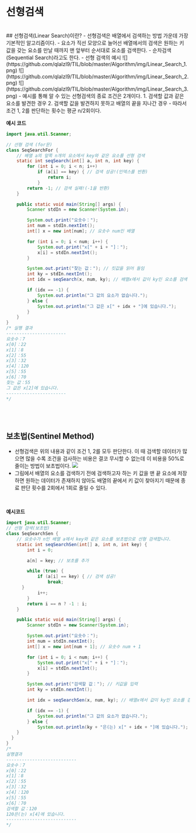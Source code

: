 # 선형검색
<br>
## 선형검색(Linear Search)이란?
- 선형검색은 배열에서 검색하는 방법 가운데 가장 기본적인 알고리즘이다.
- 요소가 직선 모양으로 늘어선 배열에서의 검색은 원하는 키 값을 갖는 요소를 만날 때까지 맨 앞부터 순서대로 요소를 검색한다.
- 순차검색(Sequential Search)라고도 한다.
- 선형 검색의 예시
![](https://github.com/qlalzl9/TIL/blob/master/Algorithm/img/Linear_Search_1.png)
![](https://github.com/qlalzl9/TIL/blob/master/Algorithm/img/Linear_Search_2.png)
![](https://github.com/qlalzl9/TIL/blob/master/Algorithm/img/Linear_Search_3.png)
- 예시를 통해 알 수 있는 선형검색의 종료 조건은 2개이다.
  1. 검색할 값과 같은 요소를 발견한 경우
  2. 검색할 값을 발견하지 못하고 배열의 끝을 지나간 경우
- 따라서 조건 1, 2를 판단하는 횟수는 평균 n/2회이다.
<br>

**예시 코드**
```java
import java.util.Scanner;

// 선형 검색 (for문)
class SeqSearchFor {
	// 배열 a의 앞쪽 n개의 요소에서 key와 같은 요소를 선형 검색
	static int seqSearch(int[] a, int n, int key) {
		for (int i = 0; i < n; i++)
			if (a[i] == key) { // 검색 성공!(인덱스를 반환)
				return i;
			}
		return -1; // 검색 실패!(-1을 반환)
	}

	public static void main(String[] args) {
		Scanner stdIn = new Scanner(System.in);

		System.out.print("요솟수：");
		int num = stdIn.nextInt();
		int[] x = new int[num]; // 요솟수 num인 배열

		for (int i = 0; i < num; i++) {
			System.out.print("x[" + i + "]：");
			x[i] = stdIn.nextInt();
		}

		System.out.print("찾는 값："); // 킷값을 읽어 들임
		int ky = stdIn.nextInt();
		int idx = seqSearch(x, num, ky); // 배열x에서 값이 ky인 요소를 검색

		if (idx == -1) {
			System.out.println("그 값의 요소가 없습니다.");
		} else {
			System.out.println("그 값은 x[" + idx + "]에 있습니다.");
		}
	}
}
/* 실행 결과
-----------------------
요솟수：7
x[0]：22
x[1]：8
x[2]：55
x[3]：32
x[4]：120
x[5]：55
x[6]：70
찾는 값：55
그 값은 x[2]에 있습니다.
-----------------------
*/
```
<br><br>
## 보초법(Sentinel Method)
- 선형검색은 위의 내용과 같이 조건 1, 2를 모두 판단한다. 이 때 검색할 데이터가 많으면 많을 수록 조건을 검사하는 비용은 결코 무시할 수 없는데 이 비용을 50%로 줄이는 방법이 보초법이다.
![](https://github.com/qlalzl9/TIL/blob/master/Algorithm/img/Linear_Search_4.png)
- 그림에서 배열의 요소를 검색하기 전에 검색하고자 하는 키 값을 맨 끝 요소에 저장하면 원하는 데이터가 존재하지 않아도 배열의 끝에서 키 값이 찾아지기 때문에 종료 판단 횟수를 2회에서 1회로 줄일 수 있다.
<br>

**예시코드**
```java
import java.util.Scanner;
// 선형 검색(보초법)
class SeqSearchSen {
	// 요솟수가 n인 배열 a에서 key와 같은 요소를 보초법으로 선형 검색합니다.
	static int seqSearchSen(int[] a, int n, int key) {
		int i = 0;

		a[n] = key; // 보초를 추가

		while (true) {
			if (a[i] == key) { // 검색 성공!
				break;
      }
			i++;
		}
		return i == n ? -1 : i;
	}

	public static void main(String[] args) {
		Scanner stdIn = new Scanner(System.in);

		System.out.print("요솟수：");
		int num = stdIn.nextInt();
		int[] x = new int[num + 1]; // 요솟수 num + 1

		for (int i = 0; i < num; i++) {
			System.out.print("x[" + i + "]：");
			x[i] = stdIn.nextInt();
		}

		System.out.print("검색할 값："); // 키값을 입력
		int ky = stdIn.nextInt();

		int idx = seqSearchSen(x, num, ky); // 배열x에서 값이 ky인 요소를 검색

		if (idx == -1) {
			System.out.println("그 값의 요소가 없습니다.");
		} else {
			System.out.println(ky + "은(는) x[" + idx + "]에 있습니다.");
    }
  }
}
/*
실행결과
---------------------------
요솟수：7
x[0]：22
x[1]：8
x[2]：55
x[3]：32
x[4]：120
x[5]：55
x[6]：70
검색할 값：120
120은(는) x[4]에 있습니다.
---------------------------
*/
```
